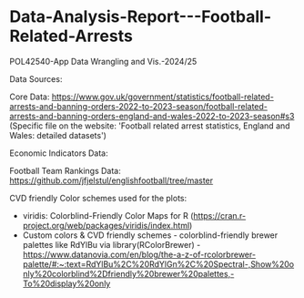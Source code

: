 # Data-Analysis-Report---Football-Related-Arrests
 POL42540-App Data Wrangling and Vis.-2024/25 

Data Sources: 

Core Data: 
https://www.gov.uk/government/statistics/football-related-arrests-and-banning-orders-2022-to-2023-season/football-related-arrests-and-banning-orders-england-and-wales-2022-to-2023-season#s3  (Specific file on the website: 'Football related arrest statistics, England and Wales: detailed datasets')

Economic Indicators Data: 

Football Team Rankings Data: 
https://github.com/jfjelstul/englishfootball/tree/master

CVD friendly Color schemes used for the plots: 
  - viridis: Colorblind-Friendly Color Maps for R (https://cran.r-project.org/web/packages/viridis/index.html)
  - Custom colors & CVD friendly schemes - colorblind-friendly brewer palettes like RdYlBu via library(RColorBrewer) - https://www.datanovia.com/en/blog/the-a-z-of-rcolorbrewer-palette/#:~:text=RdYlBu%2C%20RdYlGn%2C%20Spectral-,Show%20only%20colorblind%2Dfriendly%20brewer%20palettes,-To%20display%20only




